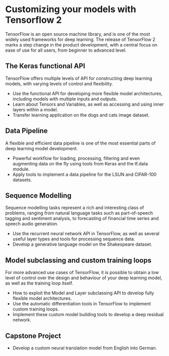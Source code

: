 # Customizing your models with Tensorflow 2
TensorFlow is an open source machine library, and is one of the most widely used frameworks for deep learning. 
The release of TensorFlow 2 marks a step change in the product development, with a central focus on ease of use for all users, from beginner to advanced level. 

## The Keras functional API
TensorFlow offers multiple levels of API for constructing deep learning models, with varying levels of control and flexibility.
- Use the functional API for developing more flexible model architectures, including models with multiple inputs and outputs. 
- Learn about Tensors and Variables, as well as accessing and using inner layers within a model. 
- Transfer learning application on the dogs and cats image dataset.

## Data Pipeline
A flexible and efficient data pipeline is one of the most essential parts of deep learning model development. 
- Powerful workflow for loading, processing, filtering and even augmenting data on the fly using tools from Keras and the tf.data module. 
- Apply tools to implement a data pipeline for the LSUN and CIFAR-100 datasets.

## Sequence Modelling
Sequence modelling tasks represent a rich and interesting class of problems, ranging from natural language tasks such as part-of-speech tagging and sentiment analysis, to forecasting of financial time series and speech audio generation. 
- Use the recurrent neural network API in TensorFlow, as well as several useful layer types and tools for processing sequence data. 
- Develop a generative language model on the Shakespeare dataset.

## Model subclassing and custom training loops
For more advanced use cases of TensorFlow, it is possible to obtain a low level of control over the design and behaviour of your deep learning model, as well as the training loop itself. 
- How to exploit the Model and Layer subclassing API to develop fully flexible model architectures.
- Use the automatic differentiation tools in TensorFlow to implement custom training loops. 
- Implement these custom model building tools to develop a deep residual network.

## Capstone Project
- Develop a custom neural translation model from English into German.
